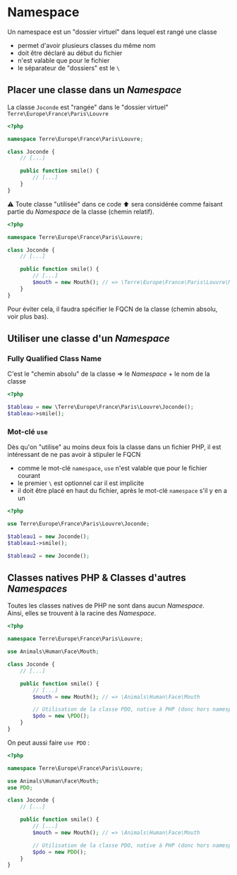 # Namespace

Un namespace est un "dossier virtuel" dans lequel est rangé une classe

- permet d'avoir plusieurs classes du même nom
- doit être déclaré au début du fichier
- n'est valable que pour le fichier
- le séparateur de "dossiers" est le `\`

## Placer une classe dans un _Namespace_

La classe `Joconde` est "rangée" dans le "dossier virtuel" `Terre\Europe\France\Paris\Louvre`

```php
<?php

namespace Terre\Europe\France\Paris\Louvre;

class Joconde {
    // [...]

    public function smile() {
        // [...]
    }
}
```

:warning: Toute classe "utilisée" dans ce code :arrow_up: sera considérée comme faisant partie du _Namespace_ de la classe (chemin relatif).

```php
<?php

namespace Terre\Europe\France\Paris\Louvre;

class Joconde {
    // [...]

    public function smile() {
        // [...]
        $mouth = new Mouth(); // => \Terre\Europe\France\Paris\Louvre\Mouth
    }
}
```

Pour éviter cela, il faudra spécifier le FQCN de la classe (chemin absolu, voir plus bas).

## Utiliser une classe d'un _Namespace_

### Fully Qualified Class Name

C'est le "chemin absolu" de la classe => le _Namespace_ + le nom de la classe

```php
<?php

$tableau = new \Terre\Europe\France\Paris\Louvre\Joconde();
$tableau->smile();
```

### Mot-clé `use`

Dès qu'on "utilise" au moins deux fois la classe dans un fichier PHP, il est intéressant de ne pas avoir à stipuler le FQCN

- comme le mot-clé `namespace`, `use` n'est valable que pour le fichier courant
- le premier `\` est optionnel car il est implicite
- il doit être placé en haut du fichier, après le mot-clé `namespace` s'il y en a un

```php
<?php

use Terre\Europe\France\Paris\Louvre\Joconde;

$tableau1 = new Joconde();
$tableau1->smile();

$tableau2 = new Joconde();
```

## Classes natives PHP & Classes d'autres _Namespaces_

Toutes les classes natives de PHP ne sont dans aucun _Namespace_.  
Ainsi, elles se trouvent à la racine des _Namespace_.

```php
<?php

namespace Terre\Europe\France\Paris\Louvre;

use Animals\Human\Face\Mouth;

class Joconde {
    // [...]

    public function smile() {
        // [...]
        $mouth = new Mouth(); // => \Animals\Human\Face\Mouth

        // Utilisation de la classe PDO, native à PHP (donc hors namespace)
        $pdo = new \PDO();
    }
}
```

On peut aussi faire `use PDO` :

```php
<?php

namespace Terre\Europe\France\Paris\Louvre;

use Animals\Human\Face\Mouth;
use PDO;

class Joconde {
    // [...]

    public function smile() {
        // [...]
        $mouth = new Mouth(); // => \Animals\Human\Face\Mouth

        // Utilisation de la classe PDO, native à PHP (donc hors namespace)
        $pdo = new PDO();
    }
}
```